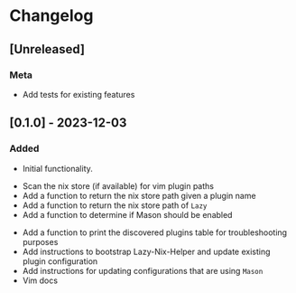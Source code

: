 # Changelog


## [Unreleased]

### Meta

- Add tests for existing features


## [0.1.0] - 2023-12-03

### Added

- Initial functionality. 
 + Scan the nix store (if available) for vim plugin paths
 + Add a function to return the nix store path given a plugin name
 + Add a function to return the nix store path of `Lazy`
 + Add a function to determine if Mason should be enabled
- Add a function to print the discovered plugins table for troubleshooting purposes
- Add instructions to bootstrap Lazy-Nix-Helper and update existing plugin configuration
- Add instructions for updating configurations that are using `Mason`
- Vim docs
